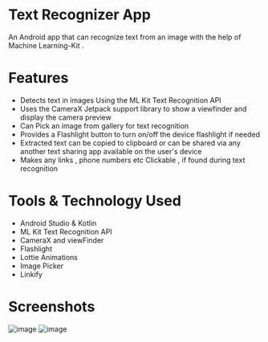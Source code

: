 # Text Recognizer App

An Android app that can recognize text from an image with the help of Machine Learning-Kit .

# Features

- Detects text in images Using the ML Kit Text Recognition API
- Uses the CameraX Jetpack support library to show a viewfinder and display the camera preview 
- Can Pick an image from gallery for text recognition
- Provides a Flashlight button to turn on/off the device flashlight if needed
- Extracted text can be copied to clipboard or can be shared via any another text sharing app available on the user's device
- Makes any links , phone numbers etc Clickable , if found during text recognition

# Tools & Technology Used

- Android Studio & Kotlin
- ML Kit Text Recognition API
- CameraX and viewFinder
- Flashlight
- Lottie Animations
- Image Picker
- Linkify

# Screenshots
![image](https://github.com/artem-lisovskyi/TextRecognizerApp/assets/123304314/65694707-fef2-4fd7-925a-abb0d4f1cdc6)
![image](https://github.com/artem-lisovskyi/TextRecognizerApp/assets/123304314/f3b5c97a-aeb2-4405-86a8-1d8e26112d7d)


